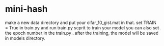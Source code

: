 # mini-hash
make a new data directory and put your cifar_10_gist.mat in that.
set TRAIN = True in train.py and run train.py scprit to train your model
you can also set the epoch number in the train.py .
after the training, the model will be saved in models directory.
